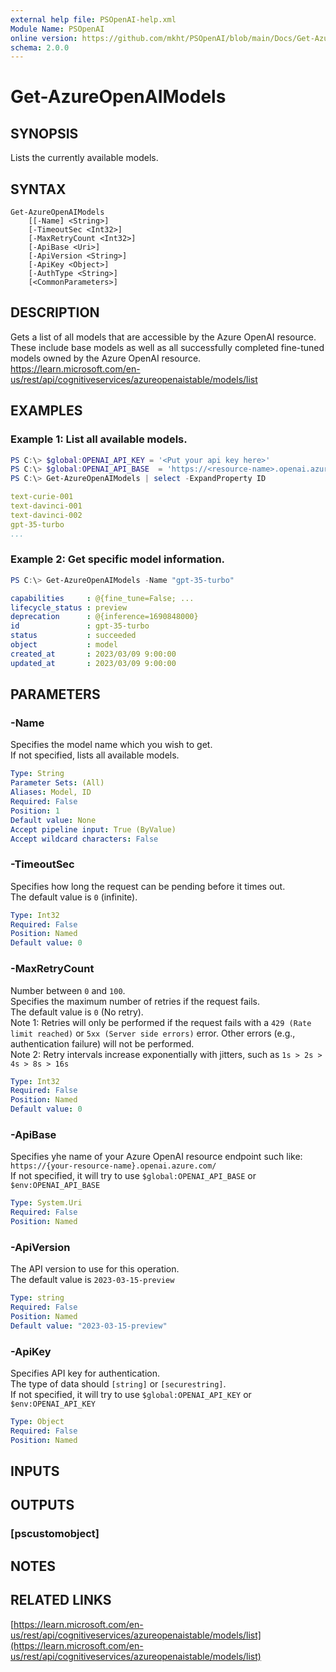 ```yaml
---
external help file: PSOpenAI-help.xml
Module Name: PSOpenAI
online version: https://github.com/mkht/PSOpenAI/blob/main/Docs/Get-AzureOpenAIModels.md
schema: 2.0.0
---
```


# Get-AzureOpenAIModels

## SYNOPSIS
Lists the currently available models.

## SYNTAX

```
Get-AzureOpenAIModels
    [[-Name] <String>]
    [-TimeoutSec <Int32>]
    [-MaxRetryCount <Int32>]
    [-ApiBase <Uri>]
    [-ApiVersion <String>]
    [-ApiKey <Object>]
    [-AuthType <String>]
    [<CommonParameters>]
```

## DESCRIPTION
Gets a list of all models that are accessible by the Azure OpenAI resource. These include base models as well as all successfully completed fine-tuned models owned by the Azure OpenAI resource.  
https://learn.microsoft.com/en-us/rest/api/cognitiveservices/azureopenaistable/models/list

## EXAMPLES

### Example 1: List all available models.
```PowerShell
PS C:\> $global:OPENAI_API_KEY = '<Put your api key here>'
PS C:\> $global:OPENAI_API_BASE  = 'https://<resource-name>.openai.azure.com/'
PS C:\> Get-AzureOpenAIModels | select -ExpandProperty ID
```
```yaml
text-curie-001
text-davinci-001
text-davinci-002
gpt-35-turbo
...
```

### Example 2: Get specific model information.
```PowerShell
PS C:\> Get-AzureOpenAIModels -Name "gpt-35-turbo"
```
```yaml
capabilities     : @{fine_tune=False; ...
lifecycle_status : preview
deprecation      : @{inference=1690848000}
id               : gpt-35-turbo
status           : succeeded
object           : model
created_at       : 2023/03/09 9:00:00
updated_at       : 2023/03/09 9:00:00
```

## PARAMETERS

### -Name
Specifies the model name which you wish to get.  
If not specified, lists all available models.

```yaml
Type: String
Parameter Sets: (All)
Aliases: Model, ID
Required: False
Position: 1
Default value: None
Accept pipeline input: True (ByValue)
Accept wildcard characters: False
```

### -TimeoutSec
Specifies how long the request can be pending before it times out.  
The default value is `0` (infinite).

```yaml
Type: Int32
Required: False
Position: Named
Default value: 0
```

### -MaxRetryCount
Number between `0` and `100`.  
Specifies the maximum number of retries if the request fails.  
The default value is `0` (No retry).  
Note 1: Retries will only be performed if the request fails with a `429 (Rate limit reached)` or `5xx (Server side errors)` error. Other errors (e.g., authentication failure) will not be performed.  
Note 2: Retry intervals increase exponentially with jitters, such as `1s > 2s > 4s > 8s > 16s`

```yaml
Type: Int32
Required: False
Position: Named
Default value: 0
```

### -ApiBase
Specifies yhe name of your Azure OpenAI resource endpoint such like: 
`https://{your-resource-name}.openai.azure.com/`  
If not specified, it will try to use `$global:OPENAI_API_BASE` or `$env:OPENAI_API_BASE`

```yaml
Type: System.Uri
Required: False
Position: Named
```

### -ApiVersion
The API version to use for this operation.  
The default value is `2023-03-15-preview`

```yaml
Type: string
Required: False
Position: Named
Default value: "2023-03-15-preview"
```

### -ApiKey
Specifies API key for authentication.  
The type of data should `[string]` or `[securestring]`.  
If not specified, it will try to use `$global:OPENAI_API_KEY` or `$env:OPENAI_API_KEY`

```yaml
Type: Object
Required: False
Position: Named
```

## INPUTS

## OUTPUTS

### [pscustomobject]

## NOTES

## RELATED LINKS

[https://learn.microsoft.com/en-us/rest/api/cognitiveservices/azureopenaistable/models/list](https://learn.microsoft.com/en-us/rest/api/cognitiveservices/azureopenaistable/models/list)

